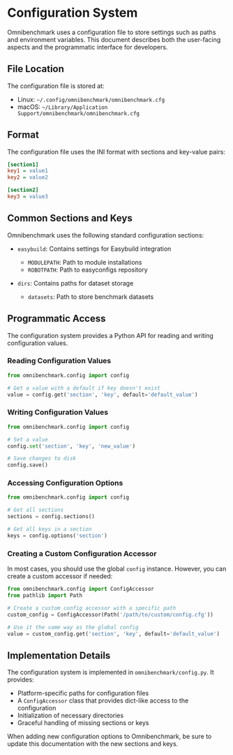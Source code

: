 # Configuration System

Omnibenchmark uses a configuration file to store settings such as paths and environment variables. This document describes both the user-facing aspects and the programmatic interface for developers.

## File Location

The configuration file is stored at:

- Linux: `~/.config/omnibenchmark/omnibenchmark.cfg`
- macOS: `~/Library/Application Support/omnibenchmark/omnibenchmark.cfg`

## Format

The configuration file uses the INI format with sections and key-value pairs:

```ini
[section1]
key1 = value1
key2 = value2

[section2]
key3 = value3
```

## Common Sections and Keys

Omnibenchmark uses the following standard configuration sections:

- `easybuild`: Contains settings for Easybuild integration
  - `MODULEPATH`: Path to module installations
  - `ROBOTPATH`: Path to easyconfigs repository

- `dirs`: Contains paths for dataset storage
  - `datasets`: Path to store benchmark datasets

## Programmatic Access

The configuration system provides a Python API for reading and writing configuration values.

### Reading Configuration Values

```python
from omnibenchmark.config import config

# Get a value with a default if key doesn't exist
value = config.get('section', 'key', default='default_value')
```

### Writing Configuration Values

```python
from omnibenchmark.config import config

# Set a value
config.set('section', 'key', 'new_value')

# Save changes to disk
config.save()
```

### Accessing Configuration Options

```python
from omnibenchmark.config import config

# Get all sections
sections = config.sections()

# Get all keys in a section
keys = config.options('section')
```

### Creating a Custom Configuration Accessor

In most cases, you should use the global `config` instance. However, you can create a custom accessor if needed:

```python
from omnibenchmark.config import ConfigAccessor
from pathlib import Path

# Create a custom config accessor with a specific path
custom_config = ConfigAccessor(Path('/path/to/custom/config.cfg'))

# Use it the same way as the global config
value = custom_config.get('section', 'key', default='default_value')
```

## Implementation Details

The configuration system is implemented in `omnibenchmark/config.py`. It provides:

- Platform-specific paths for configuration files
- A `ConfigAccessor` class that provides dict-like access to the configuration
- Initialization of necessary directories
- Graceful handling of missing sections or keys

When adding new configuration options to Omnibenchmark, be sure to update this documentation with the new sections and keys.
